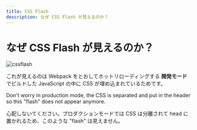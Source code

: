 ```yaml
---
title: CSS Flash
description: なぜ CSS Flash が見えるのか？
---
```


<!-- title: CSS Flash -->
<!-- description: Why a CSS Flash appears with Nuxt.js? -->

<!-- # Why a CSS Flash appears? -->

# なぜ CSS Flash が見えるのか？

![cssflash](/flash_css.gif)

<!-- This is because the CSS is in the JavaScript build in **development mode** to allow hot-reloading via Webpack. -->

これが見えるのは Webpack をとおしてホットリローディングする **開発モード** でビルドした JavaScript の中に CSS が埋め込まれているためです。

Don't worry in production mode, the CSS is separated and put in the header so this "flash" does not appear anymore.

心配しないてください。プロダクションモードでは  CSS は分離されて head に置かれるため、このような "flash" は見えません。
